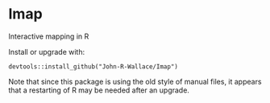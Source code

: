 # Imap
Interactive mapping in R

Install or upgrade with:

    devtools::install_github("John-R-Wallace/Imap")

Note that since this package is using the old style of manual files, it appears that a restarting of R may be needed after an upgrade.
